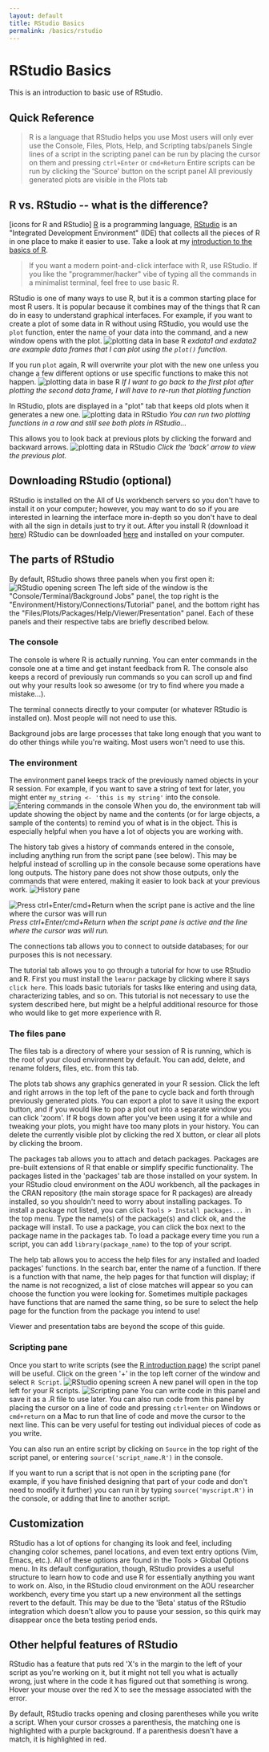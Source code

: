 ```yaml
---
layout: default
title: RStudio Basics
permalink: /basics/rstudio
---
```


# RStudio Basics

This is an introduction to basic use of RStudio.

## Quick Reference
> R is a language that RStudio helps you use 
> Most users will only ever use the Console, Files, Plots, Help, and Scripting tabs/panels
> Single lines of a script in the scripting panel can be run by placing the cursor on them and pressing `ctrl+Enter` or `cmd+Return`
> Entire scripts can be run by clicking the 'Source' button on the script panel
> All previously generated plots are visible in the Plots tab


## R vs. RStudio -- what is the difference?
[icons for R and RStudio]
[R](https://www.r-project.org/) is a programming language, [RStudio](https://posit.co/products/open-source/rstudio/) is an "Integrated Development Environment" (IDE) that collects all the pieces of R in one place to make it easier to use. Take a look at my [introduction to the basics of R](/AOU_R/basics/r).

> If you want a modern point-and-click interface with R, use RStudio. If you like the "programmer/hacker" vibe of typing all the commands in a minimalist terminal, feel free to use basic R.

RStudio is one of many ways to use R, but it is a common starting place for most R users. 
It is popular because it combines may of the things that R can do in easy to understand graphical interfaces. 
For example, if you want to create a plot of some data in R without using RStudio, you would use the `plot` function, enter the name of your data into the command, and a new window opens with the plot. 
![plotting data in base R](./assets/images/exdata1.png)
*exdata1 and exdata2 are example data frames that I can plot using the `plot()` function.*
    
If you run `plot` again, R will overwrite your plot with the new one unless you change a few different options or use specific functions to make this not happen.
![plotting data in base R](./assets/images/exdata2.png)
*If I want to go back to the first plot after plotting the second data frame, I will have to re-run that plotting function* 

In RStudio, plots are displayed in a "plot" tab that keeps old plots when it generates a new one. 
![plotting data in RStudio](./assets/images/exdata3.png)
*You can run two plotting functions in a row and still see both plots in RStudio...*
    
This allows you to look back at previous plots by clicking the forward and backward arrows.
![plotting data in RStudio](./assets/images/exdata4.png)
*Click the 'back' arrow to view the previous plot.*

## Downloading RStudio (optional)
RStudio is installed on the All of Us workbench servers so you don't have to install it on your computer; however, you may want to do so if you are interested in learning the interface more in-depth so you don't have to deal with all the sign in details just to try it out.
After you install R (download it [here](https://cran.rstudio.com/)) RStudio can be downloaded [here](https://posit.co/download/rstudio-desktop/) and installed on your computer.

## The parts of RStudio
By default, RStudio shows three panels when you first open it: 
![RStudio opening screen](./assets/images/RStudio_1.png)
The left side of the window is the "Console/Terminal/Background Jobs" panel, the top right is the "Environment/History/Connections/Tutorial" panel, and the bottom right has the "Files/Plots/Packages/Help/Viewer/Presentation" panel.
Each of these panels and their respective tabs are briefly described below.

### The console
The console is where R is actually running.
You can enter commands in the console one at a time and get instant feedback from R. 
The console also keeps a record of previously run commands so you can scroll up and find out why your results look so awesome (or try to find where you made a mistake...). 

The terminal connects directly to your computer (or whatever RStudio is installed on).
Most people will not need to use this.

Background jobs are large processes that take long enough that you want to do other things while you're waiting.
Most users won't need to use this.

### The environment
The environment panel keeps track of the previously named objects in your R session.
For example, if you want to save a string of text for later, you might enter `my_string <- 'this is my string'` into the console.
![Entering commands in the console](./assets/images/RStudio_3.png)
When you do, the environment tab will update showing the object by name and the contents (or for large objects, a sample of the contents) to remind you of what is in the object.
This is especially helpful when you have a lot of objects you are working with.

The history tab gives a history of commands entered in the console, including anything run from the script pane (see below).
This may be helpful instead of scrolling up in the console because some operations have long outputs.
The history pane does not show those outputs, only the commands that were entered, making it easier to look back at your previous work.
![History pane](./assets/images/RStudio_4.png)

![Press ctrl+Enter/cmd+Return when the script pane is active and the line where the cursor was will run](./assets/images/RStudio_5.png)
*Press ctrl+Enter/cmd+Return when the script pane is active and the line where the cursor was will run.*
    
The connections tab allows you to connect to outside databases; for our purposes this is not necessary.

The tutorial tab allows you to go through a tutorial for how to use RStudio and R. 
First you must install the `learnr` package by clicking where it says `click here`.
This loads basic tutorials for tasks like entering and using data, characterizing tables, and so on.
This tutorial is not necessary to use the system described here, but might be a helpful additional resource for those who would like to get more experience with R.

### The files pane
The files tab is a directory of where your session of R is running, which is the root of your cloud environment by default.
You can add, delete, and rename folders, files, etc. from this tab.

The plots tab shows any graphics generated in your R session.
Click the left and right arrows in the top left of the pane to cycle back and forth through previously generated plots. 
You can export a plot to save it using the export button, and if you would like to pop a plot out into a separate window you can click 'zoom'. 
If R bogs down after you've been using it for a while and tweaking your plots, you might have too many plots in your history. 
You can delete the currently visible plot by clicking the red X button, or clear all plots by clicking the broom.

The packages tab allows you to attach and detach packages.
Packages are pre-built extensions of R that enable or simplify specific functionality. 
The packages listed in the 'packages' tab are those installed on your system. 
In your RStudio cloud environment on the AOU workbench, all the packages in the CRAN repository (the main storage space for R packages) are already installed, so you shouldn't need to worry about installing packages.
To install a package not listed, you can click `Tools > Install packages...` in the top menu. 
Type the name(s) of the package(s) and click ok, and the package will install.
To use a package, you can click the box next to the package name in the packages tab.
To load a package every time you run a script, you can add `library(package_name)` to the top of your script.

The help tab allows you to access the help files for any installed and loaded packages' functions.
In the search bar, enter the name of a function. 
If there is a function with that name, the help pages for that function will display; if the name is not recognized, a list of close matches will appear so you can choose the function you were looking for.
Sometimes multiple packages have functions that are named the same thing, so be sure to select the help page for the function from the package you intend to use!

Viewer and presentation tabs are beyond the scope of this guide.

### Scripting pane
Once you start to write scripts (see the [R introduction page](/AOU_R/basics/r)) the script panel will be useful.
Click on the green '+' in the top left corner of the window and select `R Script`.
![RStudio opening screen](./assets/images/RStudio_1b.png)
A new panel will open in the top left for your R scripts.
![Scripting pane](./assets/images/RStudio_2.png)
You can write code in this panel and save it as a .R file to use later. 
You can also run code from this panel by placing the cursor on a line of code and pressing `ctrl+enter` on Windows or `cmd+return` on a Mac to run that line of code and move the cursor to the next line.
This can be very useful for testing out individual pieces of code as you write.

You can also run an entire script by clicking on `Source` in the top right of the script panel, or entering `source('script_name.R')` in the console.

If you want to run a script that is not open in the scripting pane (for example, if you have finished designing that part of your code and don't need to modify it further) you can run it by typing `source('myscript.R')` in the console, or adding that line to another script.

## Customization
RStudio has a lot of options for changing its look and feel, including changing color schemes, panel locations, and even text entry options (Vim, Emacs, etc.). 
All of these options are found in the Tools > Global Options menu.
In its default configuration, though, RStudio provides a useful structure to learn how to code and use R for essentially anything you want to work on.
Also, in the RStudio cloud environment on the AOU researcher workbench, every time you start up a new environment all the settings revert to the default.
This may be due to the 'Beta' status of the RStudio integration which doesn't allow you to pause your session, so this quirk may disappear once the beta testing period ends.

## Other helpful features of RStudio
RStudio has a feature that puts red 'X's in the margin to the left of your script as you're working on it, but it might not tell you what is actually wrong, just where in the code it has figured out that something is wrong.
Hover your mouse over the red X to see the message associated with the error.

By default, RStudio tracks opening and closing parentheses while you write a script. 
When your cursor crosses a parenthesis, the matching one is highlighted with a purple background. 
If a parenthesis doesn't have a match, it is highlighted in red.
